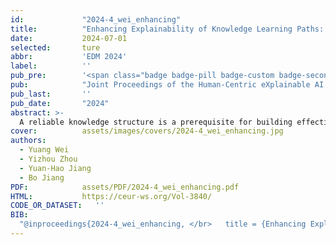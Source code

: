 ```yaml
---
id:             "2024-4_wei_enhancing"
title:          "Enhancing Explainability of Knowledge Learning Paths: Causal Knowledge Networks"
date:           2024-07-01
selected:       ture
abbr:           'EDM 2024'
label:          ''
pub_pre:        '<span class="badge badge-pill badge-custom badge-secondary">Conference</span> '
pub:            "Joint Proceedings of the Human-Centric eXplainable AI in Education and the Leveraging Large Language Models for Next Generation Educational Technologies Workshops (HEXED-L3MNGET 2024) co-located with 17th International Conference on Educational Data Mining (EDM 2024)"
pub_last:       ''
pub_date:       "2024"
abstract: >-
  A reliable knowledge structure is a prerequisite for building effective adaptive learning systems and intelligent tutoring systems. Pursuing an explainable and trustworthy knowledge structure, we propose a method for constructing causal knowledge networks. This approach leverages Bayesian networks as a foundation and incorporates causal relationship analysis to derive a causal network. Additionally, we introduce a dependable knowledge-learning path recommendation technique built upon this framework, improving teaching and learning quality while maintaining transparency in the decision-making process.
cover:          assets/images/covers/2024-4_wei_enhancing.jpg
authors:
  - Yuang Wei
  - Yizhou Zhou
  - Yuan-Hao Jiang
  - Bo Jiang
PDF:            assets/PDF/2024-4_wei_enhancing.pdf
HTML:           https://ceur-ws.org/Vol-3840/
CODE_OR_DATASET:   ''
BIB: 
  "@inproceedings{2024-4_wei_enhancing,	</br>	title = {Enhancing Explainability of Knowledge Learning Paths: Causal Knowledge Networks},	</br>	booktitle = {Joint Proceedings of the Human-Centric eXplainable AI in Education and the Leveraging Large Language Models for Next Generation Educational Technologies Workshops (HEXED-L3MNGET 2024) co-located with 17th International Conference on Educational Data Mining (EDM 2024)},	</br>	address = {Atlanta, Georgia, USA},	</br>	publisher = {International Educational Data Mining Society},	</br>	author = {Wei, Yuang and Zhou, Yizhou and Jiang, Yuan-Hao and Jiang, Bo},	</br>	year = {2024},	</br>	volume = {3840},	</br>	isbn = {1613-0073},	</br>	doi = {10.48550/arXiv.2406.17518},	</br>	pages = {9--17},	</br>	url = {https://ceur-ws.org/Vol-3840/HEXED24_paper2.pdf},	</br>	language = {en},	</br>}"
---
```

